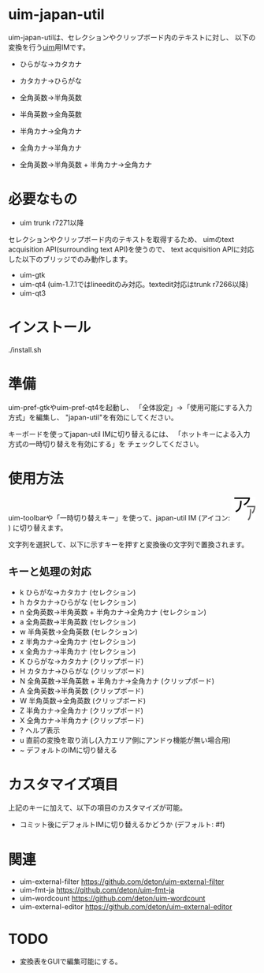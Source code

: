 uim-japan-util
==============

uim-japan-utilは、セレクションやクリップボード内のテキストに対し、
以下の変換を行う[uim](http://code.google.com/p/uim/)用IMです。

  * ひらがな→カタカナ
  * カタカナ→ひらがな
  * 全角英数→半角英数
  * 半角英数→全角英数
  * 半角カナ→全角カナ
  * 全角カナ→半角カナ

  * 全角英数→半角英数 + 半角カナ→全角カナ

必要なもの
==========

  * uim trunk r7271以降

セレクションやクリップボード内のテキストを取得するため、
uimのtext acquisition API(surrounding text API)を使うので、
text acquisition APIに対応した以下のブリッジでのみ動作します。

  * uim-gtk
  * uim-qt4 (uim-1.7.1ではlineeditのみ対応。textedit対応はtrunk r7266以降)
  * uim-qt3

インストール
============

./install.sh

準備
====

uim-pref-gtkやuim-pref-qt4を起動し、
「全体設定」→「使用可能にする入力方式」を編集し、
"japan-util"を有効にしてください。

キーボードを使ってjapan-util IMに切り替えるには、
「ホットキーによる入力方式の一時切り替えを有効にする」を
チェックしてください。

使用方法
========

uim-toolbarや「一時切り替えキー」を使って、japan-util IM
(アイコン: ![アイコン](https://github.com/deton/uim-japan-util/raw/master/pixmaps/japan-util.png))
に切り替えます。

文字列を選択して、以下に示すキーを押すと変換後の文字列で置換されます。

キーと処理の対応
----------------

* k    ひらがな→カタカナ (セレクション)
* h    カタカナ→ひらがな (セレクション)
* n    全角英数→半角英数 + 半角カナ→全角カナ (セレクション)
* a    全角英数→半角英数 (セレクション)
* w    半角英数→全角英数 (セレクション)
* z    半角カナ→全角カナ (セレクション)
* x    全角カナ→半角カナ (セレクション)
* K    ひらがな→カタカナ (クリップボード)
* H    カタカナ→ひらがな (クリップボード)
* N    全角英数→半角英数 + 半角カナ→全角カナ (クリップボード)
* A    全角英数→半角英数 (クリップボード)
* W    半角英数→全角英数 (クリップボード)
* Z    半角カナ→全角カナ (クリップボード)
* X    全角カナ→半角カナ (クリップボード)
* ?    ヘルプ表示
* u    直前の変換を取り消し(入力エリア側にアンドゥ機能が無い場合用)
* ~    デフォルトのIMに切り替える

カスタマイズ項目
================

上記のキーに加えて、以下の項目のカスタマイズが可能。

* コミット後にデフォルトIMに切り替えるかどうか (デフォルト: #f)

関連
====

* uim-external-filter https://github.com/deton/uim-external-filter
* uim-fmt-ja https://github.com/deton/uim-fmt-ja
* uim-wordcount https://github.com/deton/uim-wordcount
* uim-external-editor https://github.com/deton/uim-external-editor

TODO
====

* 変換表をGUIで編集可能にする。
